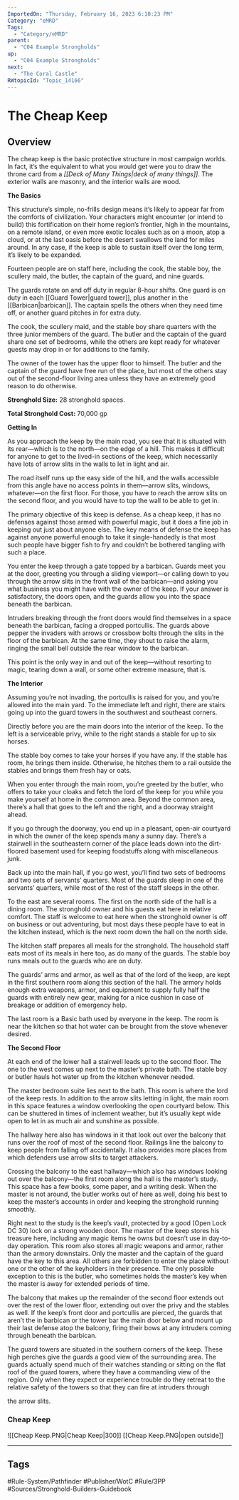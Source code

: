 ```yaml
---
ImportedOn: "Thursday, February 16, 2023 6:10:23 PM"
Category: "eMRD"
Tags:
  - "Category/eMRD"
parent:
  - "C04 Example Strongholds"
up:
  - "C04 Example Strongholds"
next:
  - "The Coral Castle"
RWtopicId: "Topic_14166"
---
```

# The Cheap Keep
## Overview
The cheap keep is the basic protective structure in most campaign worlds. In fact, it’s the equivalent to what you would get were you to draw the throne card from a *[[Deck of Many Things|deck of many things]]*. The exterior walls are masonry, and the interior walls are wood.

**The Basics**

This structure’s simple, no-frills design means it’s likely to appear far from the comforts of civilization. Your characters might encounter (or intend to build) this fortification on their home region’s frontier, high in the mountains, on a remote island, or even more exotic locales such as on a moon, atop a cloud, or at the last oasis before the desert swallows the land for miles around. In any case, if the keep is able to sustain itself over the long term, it’s likely to be expanded.

Fourteen people are on staff here, including the cook, the stable boy, the scullery maid, the butler, the captain of the guard, and nine guards.

The guards rotate on and off duty in regular 8-hour shifts. One guard is on duty in each [[Guard Tower|guard tower]], plus another in the [[Barbican|barbican]]. The captain spells the others when they need time off, or another guard pitches in for extra duty.

The cook, the scullery maid, and the stable boy share quarters with the three junior members of the guard. The butler and the captain of the guard share one set of bedrooms, while the others are kept ready for whatever guests may drop in or for additions to the family.

The owner of the tower has the upper floor to himself. The butler and the captain of the guard have free run of the place, but most of the others stay out of the second-floor living area unless they have an extremely good reason to do otherwise.

**Stronghold Size:** 28 stronghold spaces.

**Total Stronghold Cost:** 70,000 gp

**Getting In**

As you approach the keep by the main road, you see that it is situated with its rear—which is to the north—on the edge of a hill. This makes it difficult for anyone to get to the lived-in sections of the keep, which necessarily have lots of arrow slits in the walls to let in light and air.

The road itself runs up the easy side of the hill, and the walls accessible from this angle have no access points in them—arrow slits, windows, whatever—on the first floor. For those, you have to reach the arrow slits on the second floor, and you would have to top the wall to be able to get in.

The primary objective of this keep is defense. As a cheap keep, it has no defenses against those armed with powerful magic, but it does a fine job in keeping out just about anyone else. The key means of defense the keep has against anyone powerful enough to take it single-handedly is that most such people have bigger fish to fry and couldn’t be bothered tangling with such a place.

You enter the keep through a gate topped by a barbican. Guards meet you at the door, greeting you through a sliding viewport—or calling down to you through the arrow slits in the front wall of the barbican—and asking you what business you might have with the owner of the keep. If your answer is satisfactory, the doors open, and the guards allow you into the space beneath the barbican.

Intruders breaking through the front doors would find themselves in a space beneath the barbican, facing a dropped portcullis. The guards above pepper the invaders with arrows or crossbow bolts through the slits in the floor of the barbican. At the same time, they shout to raise the alarm, ringing the small bell outside the rear window to the barbican.

This point is the only way in and out of the keep—without resorting to magic, tearing down a wall, or some other extreme measure, that is.

**The Interior**

Assuming you’re not invading, the portcullis is raised for you, and you’re allowed into the main yard. To the immediate left and right, there are stairs going up into the guard towers in the southwest and southeast corners.

Directly before you are the main doors into the interior of the keep. To the left is a serviceable privy, while to the right stands a stable for up to six horses.

The stable boy comes to take your horses if you have any. If the stable has room, he brings them inside. Otherwise, he hitches them to a rail outside the stables and brings them fresh hay or oats.

When you enter through the main room, you’re greeted by the butler, who offers to take your cloaks and fetch the lord of the keep for you while you make yourself at home in the common area. Beyond the common area, there’s a hall that goes to the left and the right, and a doorway straight ahead.

If you go through the doorway, you end up in a pleasant, open-air courtyard in which the owner of the keep spends many a sunny day. There’s a stairwell in the southeastern corner of the place leads down into the dirt-floored basement used for keeping foodstuffs along with miscellaneous junk.

Back up into the main hall, if you go west, you’ll find two sets of bedrooms and two sets of servants’ quarters. Most of the guards sleep in one of the servants’ quarters, while most of the rest of the staff sleeps in the other.

To the east are several rooms. The first on the north side of the hall is a dining room. The stronghold owner and his guests eat here in relative comfort. The staff is welcome to eat here when the stronghold owner is off on business or out adventuring, but most days these people have to eat in the kitchen instead, which is the next room down the hall on the north side.

The kitchen staff prepares all meals for the stronghold. The household staff eats most of its meals in here too, as do many of the guards. The stable boy runs meals out to the guards who are on duty.

The guards’ arms and armor, as well as that of the lord of the keep, are kept in the first southern room along this section of the hall. The armory holds enough extra weapons, armor, and equipment to supply fully half the guards with entirely new gear, making for a nice cushion in case of breakage or addition of emergency help.

The last room is a Basic bath used by everyone in the keep. The room is near the kitchen so that hot water can be brought from the stove whenever desired.

**The Second Floor**

At each end of the lower hall a stairwell leads up to the second floor. The one to the west comes up next to the master’s private bath. The stable boy or butler hauls hot water up from the kitchen whenever needed.

The master bedroom suite lies next to the bath. This room is where the lord of the keep rests. In addition to the arrow slits letting in light, the main room in this space features a window overlooking the open courtyard below. This can be shuttered in times of inclement weather, but it’s usually kept wide open to let in as much air and sunshine as possible.

The hallway here also has windows in it that look out over the balcony that runs over the roof of most of the second floor. Railings line the balcony to keep people from falling off accidentally. It also provides more places from which defenders use arrow slits to target attackers.

Crossing the balcony to the east hallway—which also has windows looking out over the balcony—the first room along the hall is the master’s study. This space has a few books, some paper, and a writing desk. When the master is not around, the butler works out of here as well, doing his best to keep the master’s accounts in order and keeping the stronghold running smoothly.

Right next to the study is the keep’s vault, protected by a good (Open Lock DC 30) lock on a strong wooden door. The master of the keep stores his treasure here, including any magic items he owns but doesn’t use in day-to-day operation. This room also stores all magic weapons and armor, rather than the armory downstairs. Only the master and the captain of the guard have the key to this area. All others are forbidden to enter the place without one or the other of the keyholders in their presence. The only possible exception to this is the butler, who sometimes holds the master’s key when the master is away for extended periods of time.

The balcony that makes up the remainder of the second floor extends out over the rest of the lower floor, extending out over the privy and the stables as well. If the keep’s front door and portcullis are pierced, the guards that aren’t the in barbican or the tower bar the main door below and mount up their last defense atop the balcony, firing their bows at any intruders coming through beneath the barbican.

The guard towers are situated in the southern corners of the keep. These high perches give the guards a good view of the surrounding area. The guards actually spend much of their watches standing or sitting on the flat roof of the guard towers, where they have a commanding view of the region. Only when they expect or experience trouble do they retreat to the relative safety of the towers so that they can fire at intruders through

the arrow slits.

### Cheap Keep
![[Cheap Keep.PNG|Cheap Keep|300]]
[[Cheap Keep.PNG|open outside]]


---
## Tags
#Rule-System/Pathfinder #Publisher/WotC #Rule/3PP #Sources/Stronghold-Builders-Guidebook

